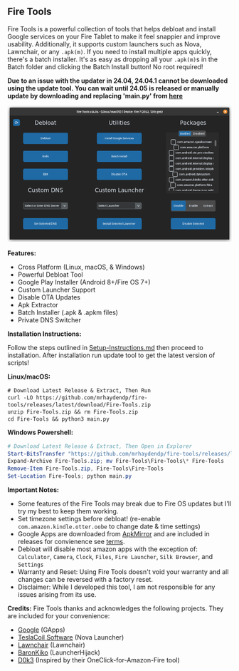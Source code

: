 ## Fire Tools
Fire Tools is a powerful collection of tools that helps debloat and install Google services on your Fire Tablet to make it feel snappier and improve usability. Additionally, it supports custom launchers such as Nova, Lawnchair, or any `.apk(m)`. If you need to install multiple apps quickly, there's a batch installer. It's as easy as dropping all your `.apk(m)`s in the Batch folder and clicking the Batch Install button! No root required!

**Due to an issue with the updater in 24.04, 24.04.1 cannot be downloaded using the update tool. You can wait until 24.05 is released or manually update by downloading and replacing 'main.py' from [here](https://github.com/mrhaydendp/Fire-Tools/blob/main/Fire-Tools/main.py)**

![Fire Tools Screenshot](Screenshot.png)

**Features:**
* Cross Platform (Linux, macOS, & Windows)
* Powerful Debloat Tool
* Google Play Installer (Android 8+/Fire OS 7+)
* Custom Launcher Support
* Disable OTA Updates
* Apk Extractor
* Batch Installer (.apk & .apkm files)
* Private DNS Switcher

**Installation Instructions:**

Follow the steps outlined in [Setup-Instructions.md](/Setup-Instructions.md) then proceed to installation. After installation run update tool to get the latest version of scripts!

**Linux/macOS:**

``` shell
# Download Latest Release & Extract, Then Run
curl -LO https://github.com/mrhaydendp/fire-tools/releases/latest/download/Fire-Tools.zip
unzip Fire-Tools.zip && rm Fire-Tools.zip
cd Fire-Tools && python3 main.py
```

**Windows Powershell:**

``` powershell
# Download Latest Release & Extract, Then Open in Explorer
Start-BitsTransfer "https://github.com/mrhaydendp/fire-tools/releases/latest/download/Fire-Tools.zip"
Expand-Archive Fire-Tools.zip; mv Fire-Tools\Fire-Tools\* Fire-Tools
Remove-Item Fire-Tools.zip, Fire-Tools\Fire-Tools
Set-Location Fire-Tools; python main.py
```

**Important Notes:**

* Some features of the Fire Tools may break due to Fire OS updates but I'll try my best to keep them working.
* Set timezone settings before debloat! (re-enable `com.amazon.kindle.otter.oobe` to change date & time settings)
* Google Apps are downloaded from [ApkMirror](https://www.apkmirror.com/) and are included in releases for convienence see [terms](https://github.com/mrhaydendp/Fire-Tools/blob/main/Fire-Tools/Gapps/README.md).
* Debloat will disable most amazon apps with the exception of: `Calculator`, `Camera`, `Clock`, `Files`, `Fire Launcher`, `Silk Browser`, and `Settings`
* Warranty and Reset: Using Fire Tools doesn't void your warranty and all changes can be reversed with a factory reset.
* Disclaimer: While I developed this tool, I am not responsible for any issues arising from its use.
  
**Credits:**  Fire Tools thanks and acknowledges the following projects. They are included for your convenience:

* [Google](https://www.android.com/) (GApps)
* [TeslaCoil Software](https://novalauncher.com/) (Nova Launcher)
* [Lawnchair](https://github.com/LawnchairLauncher/Lawnchair) (Lawnchair)
* [BaronKiko](https://github.com/BaronKiko/LauncherHijack) (LauncherHijack)
* [D0k3](https://github.com/d0k3/OneClick-for-Amazon-Fire) (Inspired by their OneClick-for-Amazon-Fire tool)
